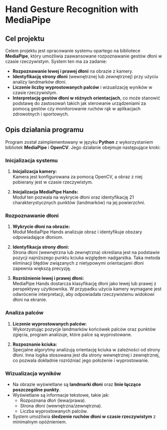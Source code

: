 # Hand Gesture Recognition with MediaPipe

## Cel projektu

Celem projektu jest opracowanie systemu opartego na bibliotece **MediaPipe**, który umożliwia zaawansowane rozpoznawanie gestów dłoni w czasie rzeczywistym. System ten ma za zadanie:

- **Rozpoznawanie lewej i prawej dłoni** na obrazie z kamery.
- **Identyfikację strony dłoni** (wewnętrznej lub zewnętrznej) przy użyciu analizy landmarków dłoni.
- **Liczenie liczby wyprostowanych palców** i wizualizację wyników w czasie rzeczywistym.
- **Interpretację gestów dłoni w różnych orientacjach**, co może stanowić podstawę do zastosowań takich jak sterowanie urządzeniami za pomocą gestów czy monitorowanie ruchów rąk w aplikacjach zdrowotnych i sportowych.

## Opis działania programu

Program został zaimplementowany w języku **Python** z wykorzystaniem bibliotek **MediaPipe** i **OpenCV**. Jego działanie obejmuje następujące kroki:

### Inicjalizacja systemu

1. **Inicjalizacja kamery:**  
   Kamera jest konfigurowana za pomocą OpenCV, a obraz z niej pobierany jest w czasie rzeczywistym.
   
2. **Inicjalizacja MediaPipe Hands:**  
   Moduł ten pozwala na wykrycie dłoni oraz identyfikację 21 charakterystycznych punktów (landmarków) na jej powierzchni.

### Rozpoznawanie dłoni

1. **Wykrycie dłoni na obrazie:**  
   Moduł MediaPipe Hands analizuje obraz i identyfikuje obszary odpowiadające dłoniom.

2. **Identyfikacja strony dłoni:**  
   Strona dłoni (wewnętrzna lub zewnętrzna) określana jest na podstawie pozycji najniższego punktu kciuka względem nadgarstka. Taka metoda eliminacji błędów związanych z nietypowymi orientacjami dłoni zapewnia większą precyzję.

3. **Rozróżnienie lewej i prawej dłoni:**  
   MediaPipe Hands dostarcza klasyfikację dłoni jako lewej lub prawej z perspektywy użytkownika. W przypadku użycia kamery wymagane jest odwrócenie interpretacji, aby odpowiadała rzeczywistemu widokowi dłoni na ekranie.

### Analiza palców

1. **Liczenie wyprostowanych palców:**  
   Wykorzystując pozycje landmarków końcówek palców oraz punktów zgięcia, program analizuje, które palce są wyprostowane.

2. **Rozpoznanie kciuka:**  
   Specjalne algorytmy analizują orientację kciuka w zależności od strony dłoni. Inna logika stosowana jest dla strony wewnętrznej i zewnętrznej, co pozwala dokładnie rozróżniać jego położenie i wyprostowanie.

### Wizualizacja wyników

- Na obrazie wyświetlane są **landmarki dłoni** oraz **linie łączące poszczególne punkty**.
- Wyświetlane są informacje tekstowe, takie jak:
  - Rozpoznana dłoń (lewa/prawa).
  - Strona dłoni (wewnętrzna/zewnętrzna).
  - Liczba wyprostowanych palców.
- System umożliwia **śledzenie ruchów dłoni w czasie rzeczywistym** z minimalnym opóźnieniem.
